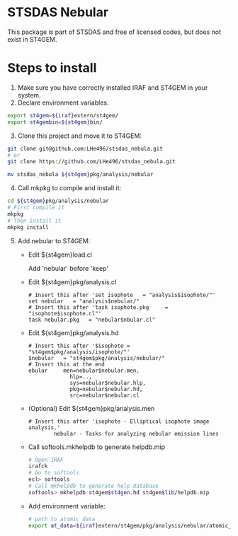 # STSDAS Nebular
This package is part of STSDAS and free of licensed codes, but does not exist in ST4GEM.

# Steps to install
1. Make sure you have correctly installed IRAF and ST4GEM in your system.
2. Declare environment variables.
  ``` bash
  export st4gem=${iraf}extern/st4gem/
  export st4gembin=${st4gem}bin/
  ```
3. Clone this project and move it to ST4GEM:
  ``` bash
  git clone git@github.com:LHe496/stsdas_nebula.git
  # or
  git clone https://github.com/LHe496/stsdas_nebula.git

  mv stsdas_nebula ${st4gem}pkg/analysis/nebular
  ```
4. Call mkpkg to compile and install it:
  ``` bash
  cd ${st4gem}pkg/analysis/nebular
  # First compile it
  mkpkg
  # Then install it
  mkpkg install
  ```
5. Add nebular to ST4GEM:
   - Edit ${st4gem}load.cl
  
     Add 'nebular' before 'keep'
   - Edit ${st4gem}pkg/analysis.cl
     ```
     # Insert this after 'set isophote   = "analysis$isophote/"'
     set nebular   = "analysis$nebular/"
     # Insert this after 'task isophote.pkg 	= "isophote$isophote.cl"'
     task nebular.pkg 	= "nebular$nbular.cl"
     ```
   - Edit ${st4gem}pkg/analysis.hd
     ```
     # Insert this after '$isophote	= "st4gem$pkg/analysis/isophote/"'
     $nebular	= "st4gem$pkg/analysis/nebular/"
     # Insert this at the end
     ebular		men=nebular$nebular.men,
		          hlp=..,
		          sys=nebular$nebular.hlp,
		          pkg=nebular$nebular.hd,
		          src=nebular$nebular.cl
     ```
   - (Optional) Edit ${st4gem}pkg/analysis.men
     ```
     # Insert this after 'isophote - Elliptical isophote image analysis.'
             nebular - Tasks for analyzing nebular emission lines
     ```
   - Call softools.mkhelpdb to generate helpdb.mip
     ``` bash
     # Open IRAF
     irafck
     # Go to softools
     ecl> softools
     # Call mkhelpdb to generate help database
     softools> mkhelpdb st4gem$st4gen.hd st4gem$lib/helpdb.mip
     ```
   - Add environment variable:
     ``` bash
     # path to atomic data
     export at_data=${iraf}extern/st4gem/pkg/analysis/nebular/atomic_data/
     ```
